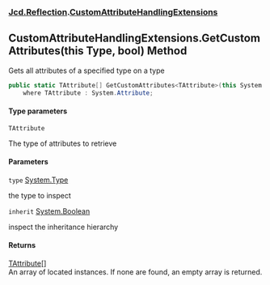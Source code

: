 ### [Jcd.Reflection](Jcd.Reflection.md 'Jcd.Reflection').[CustomAttributeHandlingExtensions](Jcd.Reflection.CustomAttributeHandlingExtensions.md 'Jcd.Reflection.CustomAttributeHandlingExtensions')

## CustomAttributeHandlingExtensions.GetCustomAttributes<TAttribute>(this Type, bool) Method

Gets all attributes of a specified type on a type

```csharp
public static TAttribute[] GetCustomAttributes<TAttribute>(this System.Type type, bool inherit=false)
    where TAttribute : System.Attribute;
```

#### Type parameters

<a name='Jcd.Reflection.CustomAttributeHandlingExtensions.GetCustomAttributes_TAttribute_(thisSystem.Type,bool).TAttribute'></a>

`TAttribute`

The type of attributes to retrieve

#### Parameters

<a name='Jcd.Reflection.CustomAttributeHandlingExtensions.GetCustomAttributes_TAttribute_(thisSystem.Type,bool).type'></a>

`type` [System.Type](https://docs.microsoft.com/en-us/dotnet/api/System.Type 'System.Type')

the type to inspect

<a name='Jcd.Reflection.CustomAttributeHandlingExtensions.GetCustomAttributes_TAttribute_(thisSystem.Type,bool).inherit'></a>

`inherit` [System.Boolean](https://docs.microsoft.com/en-us/dotnet/api/System.Boolean 'System.Boolean')

inspect the inheritance hierarchy

#### Returns

[TAttribute](Jcd.Reflection.CustomAttributeHandlingExtensions.GetCustomAttributes_TAttribute_(thisSystem.Type,bool).md#Jcd.Reflection.CustomAttributeHandlingExtensions.GetCustomAttributes_TAttribute_(thisSystem.Type,bool).TAttribute 'Jcd.Reflection.CustomAttributeHandlingExtensions.GetCustomAttributes<TAttribute>(this System.Type, bool).TAttribute')[[]](https://docs.microsoft.com/en-us/dotnet/api/System.Array 'System.Array')  
An array of located <typeparamre name="TAttribute"/> instances. If none are found, an empty array is returned.